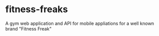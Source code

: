 # fitness-freaks
A gym web application and API for mobile appliations for a well known brand "Fitness Freak"
